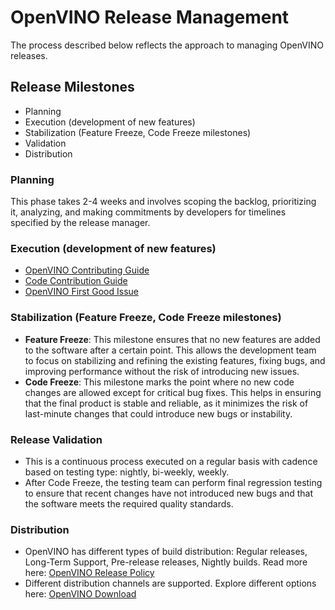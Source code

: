 # OpenVINO Release Management
The process described below reflects the approach to managing OpenVINO releases.

## Release Milestones
- Planning
- Execution (development of new features)
- Stabilization (Feature Freeze, Code Freeze milestones)
- Validation
- Distribution

### Planning
This phase takes 2-4 weeks and involves scoping the backlog, prioritizing it, analyzing, and making commitments by developers for timelines specified by the release manager.

### Execution (development of new features)
- [OpenVINO Contributing Guide](https://github.com/openvinotoolkit/openvino/blob/master/CONTRIBUTING.md)
- [Code Contribution Guide](https://docs.openvino.ai/2025/about-openvino/contributing/code-contribution-guide.html)
- [OpenVINO First Good Issue](https://github.com/openvinotoolkit/openvino/issues/17502)

### Stabilization (Feature Freeze, Code Freeze milestones)
- **Feature Freeze**: This milestone ensures that no new features are added to the software after a certain point. This allows the development team to focus on stabilizing and refining the existing features, fixing bugs, and improving performance without the risk of introducing new issues.
- **Code Freeze**: This milestone marks the point where no new code changes are allowed except for critical bug fixes. This helps in ensuring that the final product is stable and reliable, as it minimizes the risk of last-minute changes that could introduce new bugs or instability.

### Release Validation
- This is a continuous process executed on a regular basis with cadence based on testing type: nightly, bi-weekly, weekly.
- After Code Freeze, the testing team can perform final regression testing to ensure that recent changes have not introduced new bugs and that the software meets the required quality standards.

### Distribution
- OpenVINO has different types of build distribution: Regular releases, Long-Term Support, Pre-release releases, Nightly builds. Read more here: [OpenVINO Release Policy](https://docs.openvino.ai/2025/about-openvino/release-notes-openvino/release-policy.html)
- Different distribution channels are supported. Explore different options here: [OpenVINO Download](https://www.intel.com/content/www/us/en/developer/tools/openvino-toolkit/download.html)
